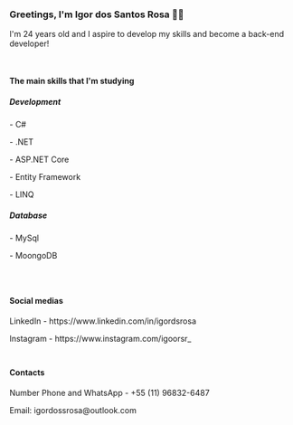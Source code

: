 <div>
  <h3>Greetings, I'm Igor dos Santos Rosa 🤙🏽</h3>
  I'm 24 years old and I aspire to develop my skills and become a back-end developer!
</div>

##
<div style="display: inline-block">
  <h4>The main skills that I'm studying</h4>
  <h5>Development</h5>
    <p>- C#</p>
    <p>- .NET</p>
    <p>- ASP.NET Core</p>
    <p>- Entity Framework</p>
    <p>- LINQ</p>

  <h5>Database</h5>
    <p>- MySql</p>
    <p>- MoongoDB</p>
</div>

##
<div style="display: inline-block">
  <h4>Social medias</h4>
  <p>LinkedIn - https://www.linkedin.com/in/igordsrosa</p>
  <p>Instagram - https://www.instagram.com/igoorsr_</p>
</div>

##
<div>
  <h4>Contacts</h4>
  <p>Number Phone and WhatsApp - +55 (11) 96832-6487</p>
  <p>Email: igordossrosa@outlook.com</p>
</div>

